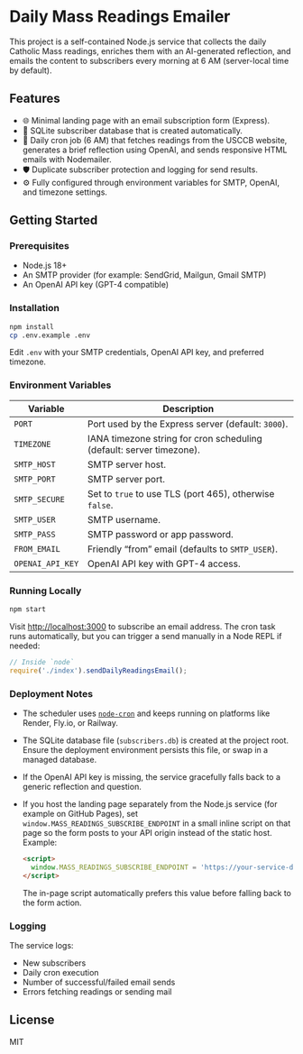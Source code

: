 # Daily Mass Readings Emailer

This project is a self-contained Node.js service that collects the daily Catholic Mass readings, enriches them with an AI-generated reflection, and emails the content to subscribers every morning at 6 AM (server-local time by default).

## Features

- 🌐 Minimal landing page with an email subscription form (Express).
- 💾 SQLite subscriber database that is created automatically.
- 🔁 Daily cron job (6 AM) that fetches readings from the USCCB website, generates a brief reflection using OpenAI, and sends responsive HTML emails with Nodemailer.
- 🛡️ Duplicate subscriber protection and logging for send results.
- ⚙️ Fully configured through environment variables for SMTP, OpenAI, and timezone settings.

## Getting Started

### Prerequisites

- Node.js 18+
- An SMTP provider (for example: SendGrid, Mailgun, Gmail SMTP)
- An OpenAI API key (GPT-4 compatible)

### Installation

```bash
npm install
cp .env.example .env
```

Edit `.env` with your SMTP credentials, OpenAI API key, and preferred timezone.

### Environment Variables

| Variable | Description |
| --- | --- |
| `PORT` | Port used by the Express server (default: `3000`). |
| `TIMEZONE` | IANA timezone string for cron scheduling (default: server timezone). |
| `SMTP_HOST` | SMTP server host. |
| `SMTP_PORT` | SMTP server port. |
| `SMTP_SECURE` | Set to `true` to use TLS (port 465), otherwise `false`. |
| `SMTP_USER` | SMTP username. |
| `SMTP_PASS` | SMTP password or app password. |
| `FROM_EMAIL` | Friendly “from” email (defaults to `SMTP_USER`). |
| `OPENAI_API_KEY` | OpenAI API key with GPT-4 access. |

### Running Locally

```bash
npm start
```

Visit [http://localhost:3000](http://localhost:3000) to subscribe an email address. The cron task runs automatically, but you can trigger a send manually in a Node REPL if needed:

```js
// Inside `node`
require('./index').sendDailyReadingsEmail();
```

### Deployment Notes

- The scheduler uses [`node-cron`](https://www.npmjs.com/package/node-cron) and keeps running on platforms like Render, Fly.io, or Railway.
- The SQLite database file (`subscribers.db`) is created at the project root. Ensure the deployment environment persists this file, or swap in a managed database.
- If the OpenAI API key is missing, the service gracefully falls back to a generic reflection and question.
- If you host the landing page separately from the Node.js service (for example on GitHub Pages), set `window.MASS_READINGS_SUBSCRIBE_ENDPOINT` in a small inline script on that page so the form posts to your API origin instead of the static host. Example:

  ```html
  <script>
    window.MASS_READINGS_SUBSCRIBE_ENDPOINT = 'https://your-service-domain/subscribe';
  </script>
  ```

  The in-page script automatically prefers this value before falling back to the form action.

### Logging

The service logs:

- New subscribers
- Daily cron execution
- Number of successful/failed email sends
- Errors fetching readings or sending mail

## License

MIT
